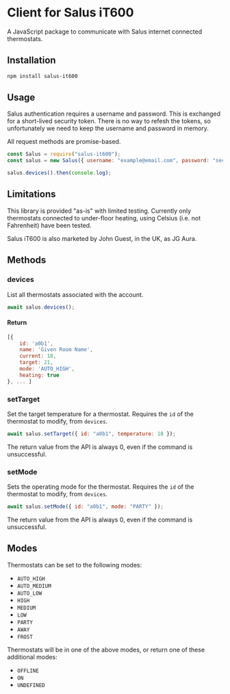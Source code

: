 # Client for Salus iT600

A JavaScript package to communicate with Salus internet connected thermostats.

## Installation

```bash
npm install salus-it600
```

## Usage

Salus authentication requires a username and password. This is exchanged for a short-lived security token. There is no way to refesh the tokens, so unfortunately we need to keep the username and password in memory.

All request methods are promise-based.

```js
const Salus = require("salus-it600");
const salus = new Salus({ username: "example@email.com", password: "secret" });

salus.devices().then(console.log);
```

## Limitations

This library is provided "as-is" with limited testing. Currently only thermostats connected to under-floor heating, using Celsius (i.e. not Fahrenheit) have been tested.

Salus iT600 is also marketed by John Guest, in the UK, as JG Aura.

## Methods

### devices

List all thermostats associated with the account.

```js
await salus.devices();
```

#### Return

```js
[{
    id: 'a0b1',
    name: 'Given Room Name',
    current: 18,
    target: 21,
    mode: 'AUTO_HIGH',
    heating: true
}, ... ]
```

### setTarget

Set the target temperature for a thermostat. Requires the `id` of the thermostat to modify, from `devices`.

```js
await salus.setTarget({ id: "a0b1", temperature: 18 });
```

The return value from the API is always 0, even if the command is unsuccessful.

### setMode

Sets the operating mode for the thermostat. Requires the `id` of the thermostat to modify, from `devices`.

```js
await salus.setMode({ id: "a0b1", mode: "PARTY" });
```

The return value from the API is always 0, even if the command is unsuccessful.

## Modes

Thermostats can be set to the following modes:

- `AUTO_HIGH`
- `AUTO_MEDIUM`
- `AUTO_LOW`
- `HIGH`
- `MEDIUM`
- `LOW`
- `PARTY`
- `AWAY`
- `FROST`

Thermostats will be in one of the above modes, or return one of these additional modes:

- `OFFLINE`
- `ON`
- `UNDEFINED`
